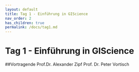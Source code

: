 ```yaml
---
layout: default
title: Tag 1 - Einführung in GIScience
nav_order: 2
has_children: true
permalink: /docs/tag1.md
---
```


# Tag 1 - Einführung in GIScience
##Vortragende
Prof.Dr. Alexander Zipf
Prof. Dr. Peter Vortisch
